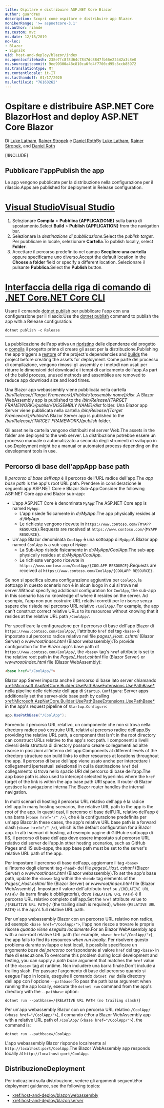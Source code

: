 ```yaml
---
title: Ospitare e distribuire ASP.NET Core Blazor
author: guardrex
description: Scopri come ospitare e distribuire app Blazor.
monikerRange: '>= aspnetcore-3.1'
ms.author: riande
ms.custom: mvc
ms.date: 12/18/2019
no-loc:
- Blazor
- SignalR
uid: host-and-deploy/blazor/index
ms.openlocfilehash: 238e7fc8f8d64c7847dc8847fb66e22442a3c8e0
ms.sourcegitcommit: 9ee99300a48c810ca6fd4f7700cd95c3ccb85972
ms.translationtype: MT
ms.contentlocale: it-IT
ms.lasthandoff: 01/17/2020
ms.locfileid: "76160262"
---
```

# <a name="host-and-deploy-aspnet-core-opno-locblazor"></a><span data-ttu-id="ab96e-103">Ospitare e distribuire ASP.NET Core Blazor</span><span class="sxs-lookup"><span data-stu-id="ab96e-103">Host and deploy ASP.NET Core Blazor</span></span>

<span data-ttu-id="ab96e-104">Di [Luke Latham](https://github.com/guardrex), [Rainer Stropek](https://www.timecockpit.com) e [Daniel Roth](https://github.com/danroth27)</span><span class="sxs-lookup"><span data-stu-id="ab96e-104">By [Luke Latham](https://github.com/guardrex), [Rainer Stropek](https://www.timecockpit.com), and [Daniel Roth](https://github.com/danroth27)</span></span>

[!INCLUDE[](~/includes/blazorwasm-preview-notice.md)]

## <a name="publish-the-app"></a><span data-ttu-id="ab96e-105">Pubblicare l'app</span><span class="sxs-lookup"><span data-stu-id="ab96e-105">Publish the app</span></span>

<span data-ttu-id="ab96e-106">Le app vengono pubblicate per la distribuzione nella configurazione per il rilascio.</span><span class="sxs-lookup"><span data-stu-id="ab96e-106">Apps are published for deployment in Release configuration.</span></span>

# <a name="visual-studiotabvisual-studio"></a>[<span data-ttu-id="ab96e-107">Visual Studio</span><span class="sxs-lookup"><span data-stu-id="ab96e-107">Visual Studio</span></span>](#tab/visual-studio)

1. <span data-ttu-id="ab96e-108">Selezionare **Compila** > **Pubblica {APPLICAZIONE}** sulla barra di spostamento.</span><span class="sxs-lookup"><span data-stu-id="ab96e-108">Select **Build** > **Publish {APPLICATION}** from the navigation bar.</span></span>
1. <span data-ttu-id="ab96e-109">Selezionare la *destinazione di pubblicazione*.</span><span class="sxs-lookup"><span data-stu-id="ab96e-109">Select the *publish target*.</span></span> <span data-ttu-id="ab96e-110">Per pubblicare in locale, selezionare **Cartella**.</span><span class="sxs-lookup"><span data-stu-id="ab96e-110">To publish locally, select **Folder**.</span></span>
1. <span data-ttu-id="ab96e-111">Accettare il percorso predefinito nel campo **Scegliere una cartella** oppure specificarne uno diverso.</span><span class="sxs-lookup"><span data-stu-id="ab96e-111">Accept the default location in the **Choose a folder** field or specify a different location.</span></span> <span data-ttu-id="ab96e-112">Selezionare il pulsante **Pubblica**.</span><span class="sxs-lookup"><span data-stu-id="ab96e-112">Select the **Publish** button.</span></span>

# <a name="net-core-clitabnetcore-cli"></a>[<span data-ttu-id="ab96e-113">Interfaccia della riga di comando di .NET Core</span><span class="sxs-lookup"><span data-stu-id="ab96e-113">.NET Core CLI</span></span>](#tab/netcore-cli)

<span data-ttu-id="ab96e-114">Usare il comando [dotnet publish](/dotnet/core/tools/dotnet-publish) per pubblicare l'app con una configurazione per il rilascio:</span><span class="sxs-lookup"><span data-stu-id="ab96e-114">Use the [dotnet publish](/dotnet/core/tools/dotnet-publish) command to publish the app with a Release configuration:</span></span>

```dotnetcli
dotnet publish -c Release
```

---

<span data-ttu-id="ab96e-115">La pubblicazione dell'app attiva un [ripristino](/dotnet/core/tools/dotnet-restore) delle dipendenze del progetto e [compila](/dotnet/core/tools/dotnet-build) il progetto prima di creare gli asset per la distribuzione.</span><span class="sxs-lookup"><span data-stu-id="ab96e-115">Publishing the app triggers a [restore](/dotnet/core/tools/dotnet-restore) of the project's dependencies and [builds](/dotnet/core/tools/dotnet-build) the project before creating the assets for deployment.</span></span> <span data-ttu-id="ab96e-116">Come parte del processo di compilazione, vengono rimossi gli assembly e i metodi non usati per ridurre le dimensioni del download e i tempi di caricamento dell'app.</span><span class="sxs-lookup"><span data-stu-id="ab96e-116">As part of the build process, unused methods and assemblies are removed to reduce app download size and load times.</span></span>

<span data-ttu-id="ab96e-117">Una Blazor app webassembly viene pubblicata nella cartella */bin/Release/{Target Framework}/Publish/{assembly nome}/dist* .</span><span class="sxs-lookup"><span data-stu-id="ab96e-117">A Blazor WebAssembly app is published to the */bin/Release/{TARGET FRAMEWORK}/publish/{ASSEMBLY NAME}/dist* folder.</span></span> <span data-ttu-id="ab96e-118">Una Blazor app Server viene pubblicata nella cartella */bin/Release/{Target Framework}/Publish*</span><span class="sxs-lookup"><span data-stu-id="ab96e-118">A Blazor Server app is published to the */bin/Release/{TARGET FRAMEWORK}/publish* folder.</span></span>

<span data-ttu-id="ab96e-119">Gli asset nella cartella vengono distribuiti nel server Web.</span><span class="sxs-lookup"><span data-stu-id="ab96e-119">The assets in the folder are deployed to the web server.</span></span> <span data-ttu-id="ab96e-120">La distribuzione potrebbe essere un processo manuale o automatizzato a seconda degli strumenti di sviluppo in uso.</span><span class="sxs-lookup"><span data-stu-id="ab96e-120">Deployment might be a manual or automated process depending on the development tools in use.</span></span>

## <a name="app-base-path"></a><span data-ttu-id="ab96e-121">Percorso di base dell'app</span><span class="sxs-lookup"><span data-stu-id="ab96e-121">App base path</span></span>

<span data-ttu-id="ab96e-122">Il *percorso di base dell'app* è il percorso dell'URL radice dell'app.</span><span class="sxs-lookup"><span data-stu-id="ab96e-122">The *app base path* is the app's root URL path.</span></span> <span data-ttu-id="ab96e-123">Prendere in considerazione le seguenti app ASP.NET Core e Blazor Sub-App:</span><span class="sxs-lookup"><span data-stu-id="ab96e-123">Consider the following ASP.NET Core app and Blazor sub-app:</span></span>

* <span data-ttu-id="ab96e-124">L'app ASP.NET Core è denominata `MyApp`:</span><span class="sxs-lookup"><span data-stu-id="ab96e-124">The ASP.NET Core app is named `MyApp`:</span></span>
  * <span data-ttu-id="ab96e-125">L'app risiede fisicamente in *d:/MyApp*.</span><span class="sxs-lookup"><span data-stu-id="ab96e-125">The app physically resides at *d:/MyApp*.</span></span>
  * <span data-ttu-id="ab96e-126">Le richieste vengono ricevute in `https://www.contoso.com/{MYAPP RESOURCE}`.</span><span class="sxs-lookup"><span data-stu-id="ab96e-126">Requests are received at `https://www.contoso.com/{MYAPP RESOURCE}`.</span></span>
* <span data-ttu-id="ab96e-127">Un'app Blazor denominata `CoolApp` è una sottoapp di `MyApp`:</span><span class="sxs-lookup"><span data-stu-id="ab96e-127">A Blazor app named `CoolApp` is a sub-app of `MyApp`:</span></span>
  * <span data-ttu-id="ab96e-128">La Sub-App risiede fisicamente in *d:/MyApp/CoolApp*.</span><span class="sxs-lookup"><span data-stu-id="ab96e-128">The sub-app physically resides at *d:/MyApp/CoolApp*.</span></span>
  * <span data-ttu-id="ab96e-129">Le richieste vengono ricevute in `https://www.contoso.com/CoolApp/{COOLAPP RESOURCE}`.</span><span class="sxs-lookup"><span data-stu-id="ab96e-129">Requests are received at `https://www.contoso.com/CoolApp/{COOLAPP RESOURCE}`.</span></span>

<span data-ttu-id="ab96e-130">Se non si specifica alcuna configurazione aggiuntiva per `CoolApp`, la sottoapp in questo scenario non è in alcun luogo in cui si trova nel server.</span><span class="sxs-lookup"><span data-stu-id="ab96e-130">Without specifying additional configuration for `CoolApp`, the sub-app in this scenario has no knowledge of where it resides on the server.</span></span> <span data-ttu-id="ab96e-131">Ad esempio, l'app non può costruire URL relativi corretti per le risorse senza sapere che risiede nel percorso URL relativo `/CoolApp/`.</span><span class="sxs-lookup"><span data-stu-id="ab96e-131">For example, the app can't construct correct relative URLs to its resources without knowing that it resides at the relative URL path `/CoolApp/`.</span></span>

<span data-ttu-id="ab96e-132">Per specificare la configurazione per il percorso di base dell'app Blazor di `https://www.contoso.com/CoolApp/`, l'attributo `href` del tag `<base>` è impostato sul percorso radice relativo nel file *pages/_Host. cshtml* (Blazor Server) o *wwwroot/index.html* (Blazor webassembly):</span><span class="sxs-lookup"><span data-stu-id="ab96e-132">To provide configuration for the Blazor app's base path of `https://www.contoso.com/CoolApp/`, the `<base>` tag's `href` attribute is set to the relative root path in the *Pages/_Host.cshtml* file (Blazor Server) or *wwwroot/index.html* file (Blazor WebAssembly):</span></span>

```html
<base href="/CoolApp/">
```

Blazor<span data-ttu-id="ab96e-133"> app Server imposta anche il percorso di base lato server chiamando <xref:Microsoft.AspNetCore.Builder.UsePathBaseExtensions.UsePathBase*> nella pipeline delle richieste dell'app di `Startup.Configure`:</span><span class="sxs-lookup"><span data-stu-id="ab96e-133"> Server apps additionally set the server-side base path by calling <xref:Microsoft.AspNetCore.Builder.UsePathBaseExtensions.UsePathBase*> in the app's request pipeline of `Startup.Configure`:</span></span>

```csharp
app.UsePathBase("/CoolApp");
```

<span data-ttu-id="ab96e-134">Fornendo il percorso URL relativo, un componente che non si trova nella directory radice può costruire URL relativi al percorso radice dell'app.</span><span class="sxs-lookup"><span data-stu-id="ab96e-134">By providing the relative URL path, a component that isn't in the root directory can construct URLs relative to the app's root path.</span></span> <span data-ttu-id="ab96e-135">I componenti a livelli diversi della struttura di directory possono creare collegamenti ad altre risorse in posizioni all'interno dell'app.</span><span class="sxs-lookup"><span data-stu-id="ab96e-135">Components at different levels of the directory structure can build links to other resources at locations throughout the app.</span></span> <span data-ttu-id="ab96e-136">Il percorso di base dell'app viene usato anche per intercettare i collegamenti ipertestuali selezionati in cui la destinazione `href` del collegamento si trova nello spazio URI del percorso di base dell'app.</span><span class="sxs-lookup"><span data-stu-id="ab96e-136">The app base path is also used to intercept selected hyperlinks where the `href` target of the link is within the app base path URI space.</span></span> <span data-ttu-id="ab96e-137">Il router di Blazor gestisce la navigazione interna.</span><span class="sxs-lookup"><span data-stu-id="ab96e-137">The Blazor router handles the internal navigation.</span></span>

<span data-ttu-id="ab96e-138">In molti scenari di hosting il percorso URL relativo dell'app è la radice dell'app.</span><span class="sxs-lookup"><span data-stu-id="ab96e-138">In many hosting scenarios, the relative URL path to the app is the root of the app.</span></span> <span data-ttu-id="ab96e-139">In questi casi, il percorso di base dell'URL relativo dell'app è una barra (`<base href="/" />`), che è la configurazione predefinita per un'app Blazor.</span><span class="sxs-lookup"><span data-stu-id="ab96e-139">In these cases, the app's relative URL base path is a forward slash (`<base href="/" />`), which is the default configuration for a Blazor app.</span></span> <span data-ttu-id="ab96e-140">In altri scenari di hosting, ad esempio pagine di GitHub e sottoapp di IIS, il percorso di base dell'app deve essere impostato sul percorso URL relativo del server dell'app.</span><span class="sxs-lookup"><span data-stu-id="ab96e-140">In other hosting scenarios, such as GitHub Pages and IIS sub-apps, the app base path must be set to the server's relative URL path of the app.</span></span>

<span data-ttu-id="ab96e-141">Per impostare il percorso di base dell'app, aggiornare il tag `<base>` all'interno degli elementi tag `<head>` del file *pages/_Host. cshtml* (Blazor Server) o *wwwroot/index.html* (Blazor webassembly).</span><span class="sxs-lookup"><span data-stu-id="ab96e-141">To set the app's base path, update the `<base>` tag within the `<head>` tag elements of the *Pages/_Host.cshtml* file (Blazor Server) or *wwwroot/index.html* file (Blazor WebAssembly).</span></span> <span data-ttu-id="ab96e-142">Impostare il valore dell'attributo `href` su `/{RELATIVE URL PATH}/` (la barra finale è obbligatoria), dove `{RELATIVE URL PATH}` è il percorso URL relativo completo dell'app.</span><span class="sxs-lookup"><span data-stu-id="ab96e-142">Set the `href` attribute value to `/{RELATIVE URL PATH}/` (the trailing slash is required), where `{RELATIVE URL PATH}` is the app's full relative URL path.</span></span>

<span data-ttu-id="ab96e-143">Per un'app webassembly Blazor con un percorso URL relativo non radice, ad esempio `<base href="/CoolApp/">`, l'app non riesce a trovare le proprie risorse *quando viene eseguita localmente*.</span><span class="sxs-lookup"><span data-stu-id="ab96e-143">For an Blazor WebAssembly app with a non-root relative URL path (for example, `<base href="/CoolApp/">`), the app fails to find its resources *when run locally*.</span></span> <span data-ttu-id="ab96e-144">Per risolvere questo problema durante sviluppo e test locali, è possibile specificare un argomento *base del percorso* corrispondente al valore `href` del tag `<base>` in fase di esecuzione.</span><span class="sxs-lookup"><span data-stu-id="ab96e-144">To overcome this problem during local development and testing, you can supply a *path base* argument that matches the `href` value of the `<base>` tag at runtime.</span></span> <span data-ttu-id="ab96e-145">Non includere una barra finale.</span><span class="sxs-lookup"><span data-stu-id="ab96e-145">Don't include a trailing slash.</span></span> <span data-ttu-id="ab96e-146">Per passare l'argomento di base del percorso quando si esegue l'app in locale, eseguire il comando `dotnet run` dalla directory dell'app con l'opzione `--pathbase`:</span><span class="sxs-lookup"><span data-stu-id="ab96e-146">To pass the path base argument when running the app locally, execute the `dotnet run` command from the app's directory with the `--pathbase` option:</span></span>

```dotnetcli
dotnet run --pathbase=/{RELATIVE URL PATH (no trailing slash)}
```

<span data-ttu-id="ab96e-147">Per un'app webassembly Blazor con un percorso URL relativo `/CoolApp/` (`<base href="/CoolApp/">`), il comando è:</span><span class="sxs-lookup"><span data-stu-id="ab96e-147">For a Blazor WebAssembly app with a relative URL path of `/CoolApp/` (`<base href="/CoolApp/">`), the command is:</span></span>

```dotnetcli
dotnet run --pathbase=/CoolApp
```

<span data-ttu-id="ab96e-148">L'app webassembly Blazor risponde localmente al `http://localhost:port/CoolApp`.</span><span class="sxs-lookup"><span data-stu-id="ab96e-148">The Blazor WebAssembly app responds locally at `http://localhost:port/CoolApp`.</span></span>

## <a name="deployment"></a><span data-ttu-id="ab96e-149">Distribuzione</span><span class="sxs-lookup"><span data-stu-id="ab96e-149">Deployment</span></span>

<span data-ttu-id="ab96e-150">Per indicazioni sulla distribuzione, vedere gli argomenti seguenti:</span><span class="sxs-lookup"><span data-stu-id="ab96e-150">For deployment guidance, see the following topics:</span></span>

* <xref:host-and-deploy/blazor/webassembly>
* <xref:host-and-deploy/blazor/server>
